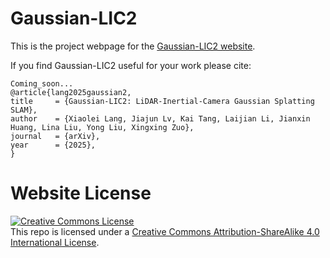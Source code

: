 # Gaussian-LIC2

This is the project webpage for the [Gaussian-LIC2 website](https://xingxingzuo.github.io/gaussian_lic2).

If you find Gaussian-LIC2 useful for your work please cite:
```
Coming_soon...
@article{lang2025gaussian2,
title     = {Gaussian-LIC2: LiDAR-Inertial-Camera Gaussian Splatting SLAM},
author    = {Xiaolei Lang, Jiajun Lv, Kai Tang, Laijian Li, Jianxin Huang, Lina Liu, Yong Liu, Xingxing Zuo},
journal   = {arXiv},
year      = {2025},
}
```

# Website License
<a rel="license" href="http://creativecommons.org/licenses/by-sa/4.0/"><img alt="Creative Commons License" style="border-width:0" src="https://i.creativecommons.org/l/by-sa/4.0/88x31.png" /></a><br />This repo is licensed under a <a rel="license" href="http://creativecommons.org/licenses/by-sa/4.0/">Creative Commons Attribution-ShareAlike 4.0 International License</a>.

